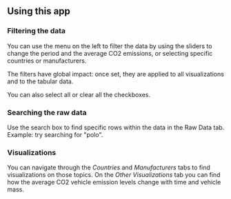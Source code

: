 ## Using this app

### Filtering the data

You can use the menu on the left to filter the data by using the sliders to change the period and the average CO2 emissions, or selecting specific countries or manufacturers.

The filters have global impact: once set, they are applied to all visualizations and to the tabular data.

You can also select all or clear all the checkboxes.

### Searching the raw data

Use the search box to find specific rows within the data in the Raw Data tab.
Example: try searching for "polo".

### Visualizations

You can navigate through the *Countries* and *Manufacturers* tabs to find visualizations on those topics.
On the *Other Visualizations* tab you can find how the average CO2 vehicle emission levels change with time and vehicle mass.